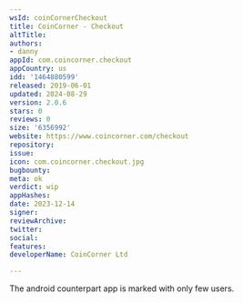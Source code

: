 ```yaml
---
wsId: coinCornerCheckout
title: CoinCorner - Checkout
altTitle: 
authors:
- danny
appId: com.coincorner.checkout
appCountry: us
idd: '1464880599'
released: 2019-06-01
updated: 2024-08-29
version: 2.0.6
stars: 0
reviews: 0
size: '6356992'
website: https://www.coincorner.com/checkout
repository: 
issue: 
icon: com.coincorner.checkout.jpg
bugbounty: 
meta: ok
verdict: wip
appHashes: 
date: 2023-12-14
signer: 
reviewArchive: 
twitter: 
social: 
features: 
developerName: CoinCorner Ltd

---
```


The android counterpart app is marked with only few users. 